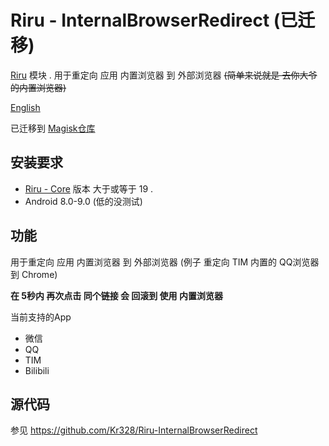  

# Riru - InternalBrowserRedirect (已迁移)

[Riru](https://github.com/RikkaApps/Riru) 模块 . 用于重定向 应用 内置浏览器 到 外部浏览器 ~~(简单来说就是 去你大爷的内置浏览器)~~

[English](https://github.com/Kr328/Riru-InternalBrowserRedirect-Magisk/blob/master/README.md)

已迁移到 [Magisk仓库](https://github.com/Magisk-Modules-Repo/riru_ibr)

## 安装要求

* [Riru - Core](https://github.com/RikkaApps/Riru) 版本 大于或等于 19 .
* Android 8.0-9.0 (低的没测试)



## 功能

用于重定向 应用 内置浏览器 到 外部浏览器 (例子 重定向 TIM 内置的 QQ浏览器 到 Chrome)

**在 5秒内 再次点击 同个链接 会 回滚到 使用 内置浏览器**

当前支持的App

- 微信
- QQ
- TIM
- Bilibili



## 源代码

参见 https://github.com/Kr328/Riru-InternalBrowserRedirect
